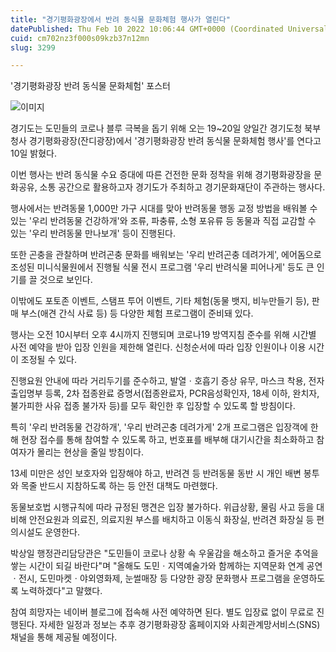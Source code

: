 ```yaml
---
title: "경기평화광장에서 반려 동식물 문화체험 행사가 열린다"
datePublished: Thu Feb 10 2022 10:06:44 GMT+0000 (Coordinated Universal Time)
cuid: cm702nz3f000s09kzb37n12mn
slug: 3299

---
```



'경기평화광장 반려 동식물 문화체험' 포스터

![이미지](https://cdn.hashnode.com/res/hashnode/image/upload/v1739253561949/76aae3ff-0074-4fef-9fc9-c14a9785deb6.png)

경기도는 도민들의 코로나 블루 극복을 돕기 위해 오는 19~20일 양일간 경기도청 북부청사 경기평화광장(잔디광장)에서 '경기평화광장 반려 동식물 문화체험 행사'를 연다고 10일 밝혔다.

이번 행사는 반려 동식물 수요 증대에 따른 건전한 문화 정착을 위해 경기평화광장을 문화공유, 소통 공간으로 활용하고자 경기도가 주최하고 경기문화재단이 주관하는 행사다.

행사에서는 반려동물 1,000만 가구 시대를 맞아 반려동물 행동 교정 방법을 배워볼 수 있는 '우리 반려동물 건강하개'와 조류, 파충류, 소형 포유류 등 동물과 직접 교감할 수 있는 '우리 반려동물 만나보개' 등이 진행된다.

또한 곤충을 관찰하며 반려곤충 문화를 배워보는 '우리 반려곤충 데려가게', 에어돔으로 조성된 미니식물원에서 진행될 식물 전시 프로그램 '우리 반려식물 피어나게' 등도 큰 인기를 끌 것으로 보인다.

이밖에도 포토존 이벤트, 스탬프 투어 이벤트, 기타 체험(동물 뱃지, 비누만들기 등), 판매 부스(애견 간식 사료 등) 등 다양한 체험 프로그램이 준비돼 있다.

행사는 오전 10시부터 오후 4시까지 진행되며 코로나19 방역지침 준수를 위해 시간별 사전 예약을 받아 입장 인원을 제한해 열린다. 신청순서에 따라 입장 인원이나 이용 시간이 조정될 수 있다.

진행요원 안내에 따라 거리두기를 준수하고, 발열ㆍ호흡기 증상 유무, 마스크 착용, 전자출입명부 등록, 2차 접종완료 증명서(접종완료자, PCR음성확인자, 18세 이하, 완치자, 불가피한 사유 접종 불가자 등)를 모두 확인한 후 입장할 수 있도록 할 방침이다.

특히 '우리 반려동물 건강하개', '우리 반려곤충 데려가게' 2개 프로그램은 입장객에 한해 현장 접수를 통해 참여할 수 있도록 하고, 번호표를 배부해 대기시간을 최소화하고 참여자가 몰리는 현상을 줄일 방침이다.

13세 미만은 성인 보호자와 입장해야 하고, 반려견 등 반려동물 동반 시 개인 배변 봉투와 목줄 반드시 지참하도록 하는 등 안전 대책도 마련했다.

동물보호법 시행규칙에 따라 규정된 맹견은 입장 불가하다. 위급상황, 물림 사고 등을 대비해 안전요원과 의료진, 의료지원 부스를 배치하고 이동식 화장실, 반려견 화장실 등 편의시설도 운영한다.

박상일 행정관리담당관은 "도민들이 코로나 상황 속 우울감을 해소하고 즐거운 추억을 쌓는 시간이 되길 바란다"며 "올해도 도민ㆍ지역예술가와 함께하는 지역문화 연계 공연ㆍ전시, 도민마켓ㆍ야외영화제, 눈썰매장 등 다양한 광장 문화행사 프로그램을 운영하도록 노력하겠다"고 말했다.

참여 희망자는 네이버 블로그에 접속해 사전 예약하면 된다. 별도 입장료 없이 무료로 진행된다. 자세한 일정과 정보는 추후 경기평화광장 홈페이지와 사회관계망서비스(SNS) 채널을 통해 제공될 예정이다.